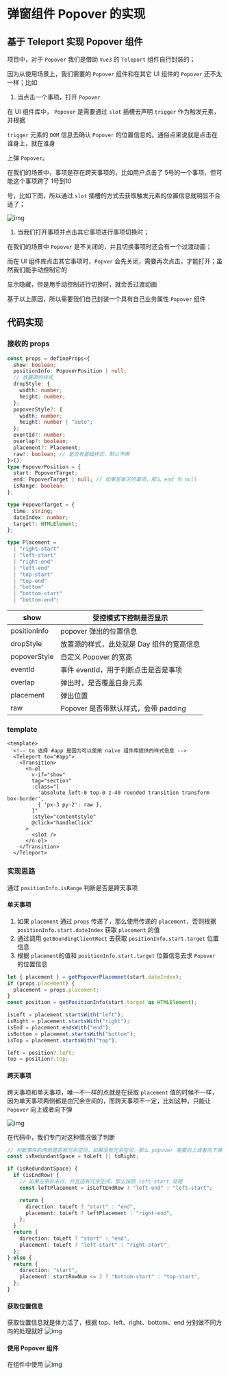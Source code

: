# 弹窗组件 Popover 的实现

## 基于 Teleport 实现 Popover 组件

项目中，对于 `Popover` 我们是借助 `Vue3` 的 `Teleport` 组件自行封装的；

因为从使用场景上，我们需要的 `Popover` 组件和在其它 UI 组件的 `Popover` 还不太一样；比如

1. 当点击一个事项，打开 `Popover` 

在 UI 组件库中， `Popover` 是需要通过 `slot` 插槽去声明 `trigger` 作为触发元素，并根据

 `trigger` 元素的 `DOM` 信息去确认 `Popover` 的位置信息的。通俗点来说就是点击在谁身上，就在谁身

上弹 `Popover`。

在我们的场景中，事项是存在跨天事项的，比如用户点击了 5号的一个事项，但可能这个事项跨了 1号到10

号，比如下图，所以通过 `slot` 插槽的方式去获取触发元素的位置信息就明显不合适了；

![img](https://s2.loli.net/2023/04/06/hbBtz8RLUwPdvmr.png)

1. 当我们打开事项并点击其它事项进行事项切换时；

在我们的场景中 `Popover` 是不关闭的，并且切换事项时还会有一个过渡动画；

而在 UI 组件库点击其它事项时，`Popver` 会先关闭，需要再次点击，才能打开；虽然我们能手动控制它的

显示隐藏，但是用手动控制进行切换时，就会丢过渡动画

基于以上原因，所以需要我们自己封装一个具有自己业务属性 `Popover` 组件

## 代码实现

### 接收的 props

```typescript
const props = defineProps<{
  show: boolean;
  positionInfo: PopoverPosition | null;
  // 放置源的样式
  dropStyle: {
    width: number;
    height: number;
  };
  popoverStyle?: {
    width: number;
    height: number | "auto";
  };
  eventId?: number;
  overlap?: boolean;
  placement?: Placement;
  raw?: boolean; // 是否有基础样式，默认不带
}>();
type PopoverPosition = {
  start: PopoverTarget;
  end: PopoverTarget | null; // 如果是单天的事项，那么 end 为 null
  isRange: boolean;
};

type PopoverTarget = {
  time: string;
  dateIndex: number;
  target?: HTMLElement;
};

type Placement =
  | "right-start"
  | "left-start"
  | "right-end"
  | "left-end"
  | "top-start"
  | "top-end"
  | "bottom"
  | "bottom-start"
  | "bottom-end";
```

| show         | 受控模式下控制是否显示                    |
| ------------ | ----------------------------------------- |
| positionInfo | popover 弹出的位置信息                    |
| dropStyle    | 放置源的样式，此处就是 Day 组件的宽高信息 |
| popoverStyle | 自定义 Popover 的宽高                     |
| eventId      | 事件 eventId，用于判断点击是否是事项      |
| overlap      | 弹出时，是否覆盖自身元素                  |
| placement    | 弹出位置                                  |
| raw          | Popover 是否带默认样式，会带 padding      |

### template

```vue
<template>
  <!-- to 选择 #app 是因为可以使用 naive 组件库提供的样式信息 -->
  <Teleport to="#app">
    <Transition>
      <n-el
        v-if="show"
        tag="section"
        :class="[
          'absolute left-0 top-0 z-40 rounded transition transform  box-border',
          { 'px-3 py-2': raw },
        ]"
        :style="contentstyle"
        @click="handleClick"
      >
        <slot />
      </n-el>
    </Transition>
  </Teleport>
```

### 实现思路

通过  `positionInfo.isRange` 判断是否是跨天事项

#### 单天事项

1. 如果 `placement` 通过 `props` 传递了，那么使用传递的 `placement`，否则根据 `positionInfo.start.dateIndex` 获取 `placement` 的值
2. 通过调用 `getBoundingClientRect` 去获取 `positionInfo.start.target` 位置信息
3. 根据 `placement`的值和 `positionInfo.start.target` 位置信息去求 `Popover` 的位置信息

```ts
let { placement } = getPopoverPlacement(start.dateIndex);
if (props.placement) {
  placement = props.placement;
}
const position = getPositionInfo(start.target as HTMLElement);

isLeft = placement.startsWith("left");
isRight = placement.startsWith("right");
isEnd = placement.endsWith("end");
isBottom = placement.startsWith("bottom");
isTop = placement.startsWith("top");

left = position?.left;
top = position?.top;
```

#### 跨天事项

跨天事项和单天事项，唯一不一样的点就是在获取  `placement` 值的时候不一样，因为单天事项两侧都是由冗余空间的，而跨天事项不一定，比如这种，只能让 `Popover` 向上或者向下弹

![img](https://s2.loli.net/2023/04/06/vZWKk1u2i4zVAEt.png)

在代码中，我们专门对这种情况做了判断

```ts
// 判断事件的两侧是否有冗余空间，如果没有冗余空间，那么 popover 需要向上或者向下弹出
const isRedundantSpace = toLeft || toRight;

if (isRedundantSpace) {
  if (isEndRow) {
    // 如果左侧非末行，并且还有冗余空间，那么按照 left-start 处理
    const leftPlacement = isLeftEndRow ? "left-end" : "left-start";

    return {
      direction: toLeft ? "start" : "end",
      placement: toLeft ? leftPlacement : "right-end",
    };
  }
  return {
    direction: toLeft ? "start" : "end",
    placement: toLeft ? "left-start" : "right-start",
  };
} else {
  return {
    direction: "start",
    placement: startRowNum <= 2 ? "bottom-start" : "top-start",
  };
}
```

#### 获取位置信息

获取位置信息就是体力活了，根据 top、left、right、bottom、end 分别做不同方向的处理就好
![img](https://cdn.nlark.com/yuque/0/2022/png/275583/1666190961006-f03ffec2-a0b5-4d8c-a125-ded340a9725b.png)

#### 使用 Popover 组件
在组件中使用
![img](https://cdn.nlark.com/yuque/0/2022/png/275583/1666192729498-6225e88d-4e30-453c-8aac-3498bb6d3642.png)


